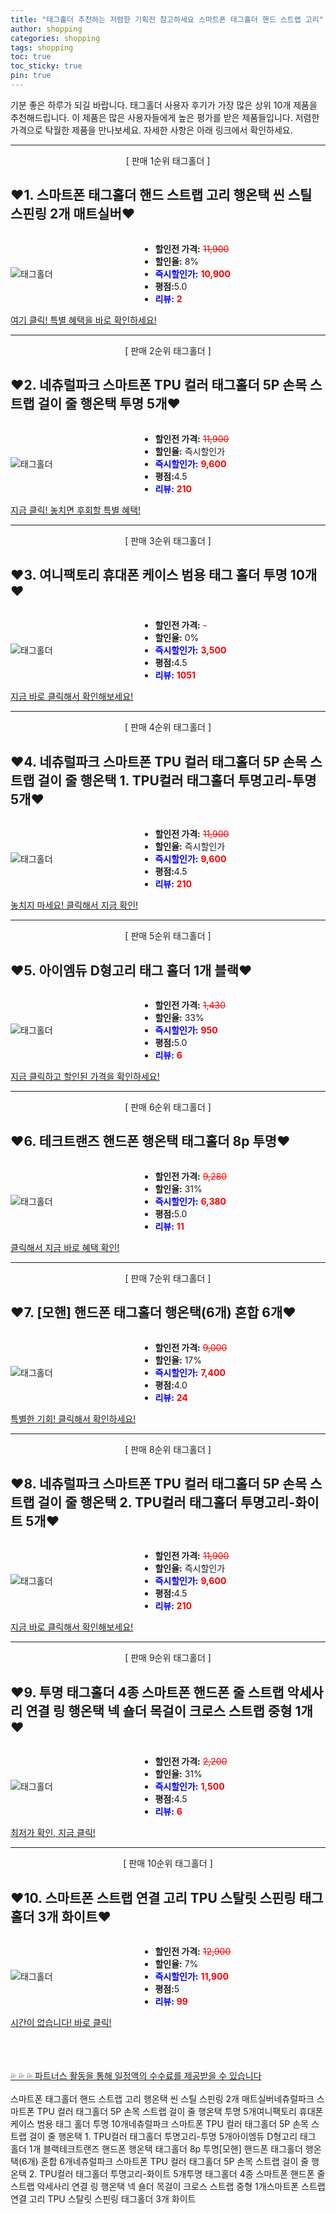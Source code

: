 ```yaml
---
title: "태그홀더 추천하는 저렴한 기획전 참고하세요 스마트폰 태그홀더 핸드 스트랩 고리"
author: shopping
categories: shopping
tags: shopping
toc: true
toc_sticky: true
pin: true
---
```

기분 좋은 하루가 되길 바랍니다.  태그홀더 사용자 후기가 가장 많은 상위 10개 제품을 추천해드립니다. 이 제품은 많은 사용자들에게 높은 평가를 받은 제품들입니다. 저렴한 가격으로 탁월한 제품을 만나보세요. 자세한 사항은 아래 링크에서 확인하세요.

---
<p class="toplist" style="margin: 0 auto; display: block; width: fit-content;">[ 판매 1순위 태그홀더 ]</p>

<h2><strong>❤️1. 스마트폰 태그홀더 핸드 스트랩 고리 행온택 씬 스틸 스핀링 2개 매트실버❤️</strong></h2>

<div style="display: flex; align-items: center;">
    <div style="flex: 0.4;">
        <img src="https://thumbnail7.coupangcdn.com/thumbnails/remote/230x230ex/image/vendor_inventory/a93f/2812fad281c100cda06fe6480dbff81a496ea9c776021c64447e787eb80e.jpg" alt="태그홀더" style="max-width: 100%;">
    </div>
    <div style="flex: 0.6; margin-left: 10px;">
        <ul>
            <li><strong>할인전 가격:</strong> <del style="color: red;">11,900</del></li>
            <li><strong>할인율:</strong> 8%</li>
            <li><span style='color:blue'><strong>즉시할인가:</strong></span> <span style='color:red'><strong>10,900</strong></span></li>
            <li><strong>평점:</strong>5.0</li>
            <li><span style='color:blue'><strong>리뷰:</strong></span> <span style='color:red'><strong>2</strong></span></li>
        </ul>
    </div>
</div>
<div class="center">
    <a href="https://William4Davisa.github.io?lptag=AF9450613&subid=githubio&pageKey=8156942241&traceid=V0-153&itemId=23240683450&vendorItemId=90273113369" class="myButton">
        여기 클릭! 특별 혜택을 바로 확인하세요!
    </a>
</div>


---
<p class="toplist" style="margin: 0 auto; display: block; width: fit-content;">[ 판매 2순위 태그홀더 ]</p>

<h2><strong>❤️2. 네츄럴파크 스마트폰 TPU 컬러 태그홀더 5P 손목 스트랩 걸이 줄 행온택 투명 5개❤️</strong></h2>

<div style="display: flex; align-items: center;">
    <div style="flex: 0.4;">
        <img src="https://thumbnail10.coupangcdn.com/thumbnails/remote/230x230ex/image/vendor_inventory/c392/6fc145c1b9683b325858b2fee9d66734caf6509e5a2a9de87163a10f3ac6.jpg" alt="태그홀더" style="max-width: 100%;">
    </div>
    <div style="flex: 0.6; margin-left: 10px;">
        <ul>
            <li><strong>할인전 가격:</strong> <del style="color: red;">11,900</del></li>
            <li><strong>할인율:</strong> 즉시할인가</li>
            <li><span style='color:blue'><strong>즉시할인가:</strong></span> <span style='color:red'><strong>9,600</strong></span></li>
            <li><strong>평점:</strong>4.5</li>
            <li><span style='color:blue'><strong>리뷰:</strong></span> <span style='color:red'><strong>210</strong></span></li>
        </ul>
    </div>
</div>
<div class="center">
    <a href="https://William4Davisa.github.io?lptag=AF9450613&subid=githubio&pageKey=7158466603&traceid=V0-153&itemId=20878168180&vendorItemId=85799062317" class="myButton">
        지금 클릭! 놓치면 후회할 특별 혜택!
    </a>
</div>


---
<p class="toplist" style="margin: 0 auto; display: block; width: fit-content;">[ 판매 3순위 태그홀더 ]</p>

<h2><strong>❤️3. 여니팩토리 휴대폰 케이스 범용 태그 홀더 투명 10개❤️</strong></h2>

<div style="display: flex; align-items: center;">
    <div style="flex: 0.4;">
        <img src="https://thumbnail10.coupangcdn.com/thumbnails/remote/230x230ex/image/rs_quotation_api/kftdt8vt/69a7b0147db241a3b431a0d5806734ff.png" alt="태그홀더" style="max-width: 100%;">
    </div>
    <div style="flex: 0.6; margin-left: 10px;">
        <ul>
            <li><strong>할인전 가격:</strong> <del style="color: red;">-</del></li>
            <li><strong>할인율:</strong> 0%</li>
            <li><span style='color:blue'><strong>즉시할인가:</strong></span> <span style='color:red'><strong>3,500</strong></span></li>
            <li><strong>평점:</strong>4.5</li>
            <li><span style='color:blue'><strong>리뷰:</strong></span> <span style='color:red'><strong>1051</strong></span></li>
        </ul>
    </div>
</div>
<div class="center">
    <a href="https://William4Davisa.github.io?lptag=AF9450613&subid=githubio&pageKey=7152453912&traceid=V0-153&itemId=17984278227&vendorItemId=85141005899" class="myButton">
        지금 바로 클릭해서 확인해보세요!
    </a>
</div>


---
<p class="toplist" style="margin: 0 auto; display: block; width: fit-content;">[ 판매 4순위 태그홀더 ]</p>

<h2><strong>❤️4. 네츄럴파크 스마트폰 TPU 컬러 태그홀더 5P 손목 스트랩 걸이 줄 행온택 1. TPU컬러 태그홀더 투명고리-투명 5개❤️</strong></h2>

<div style="display: flex; align-items: center;">
    <div style="flex: 0.4;">
        <img src="https://thumbnail8.coupangcdn.com/thumbnails/remote/230x230ex/image/vendor_inventory/067b/21dea7df1a605b7e41e68ff8cf73988387e23e55333a9cdc68cc36dcecc8.jpg" alt="태그홀더" style="max-width: 100%;">
    </div>
    <div style="flex: 0.6; margin-left: 10px;">
        <ul>
            <li><strong>할인전 가격:</strong> <del style="color: red;">11,900</del></li>
            <li><strong>할인율:</strong> 즉시할인가</li>
            <li><span style='color:blue'><strong>즉시할인가:</strong></span> <span style='color:red'><strong>9,600</strong></span></li>
            <li><strong>평점:</strong>4.5</li>
            <li><span style='color:blue'><strong>리뷰:</strong></span> <span style='color:red'><strong>210</strong></span></li>
        </ul>
    </div>
</div>
<div class="center">
    <a href="https://William4Davisa.github.io?lptag=AF9450613&subid=githubio&pageKey=7158466603&traceid=V0-153&itemId=20173498578&vendorItemId=85799062196" class="myButton">
        놓치지 마세요! 클릭해서 지금 확인!
    </a>
</div>


---
<p class="toplist" style="margin: 0 auto; display: block; width: fit-content;">[ 판매 5순위 태그홀더 ]</p>

<h2><strong>❤️5. 아이엠듀 D형고리 태그 홀더 1개 블랙❤️</strong></h2>

<div style="display: flex; align-items: center;">
    <div style="flex: 0.4;">
        <img src="https://thumbnail6.coupangcdn.com/thumbnails/remote/230x230ex/image/retail/images/2024/05/27/14/0/441aa8cd-7b0d-4625-a6f6-93415d9a5c43.jpg" alt="태그홀더" style="max-width: 100%;">
    </div>
    <div style="flex: 0.6; margin-left: 10px;">
        <ul>
            <li><strong>할인전 가격:</strong> <del style="color: red;">1,430</del></li>
            <li><strong>할인율:</strong> 33%</li>
            <li><span style='color:blue'><strong>즉시할인가:</strong></span> <span style='color:red'><strong>950</strong></span></li>
            <li><strong>평점:</strong>5.0</li>
            <li><span style='color:blue'><strong>리뷰:</strong></span> <span style='color:red'><strong>6</strong></span></li>
        </ul>
    </div>
</div>
<div class="center">
    <a href="https://William4Davisa.github.io?lptag=AF9450613&subid=githubio&pageKey=8090691986&traceid=V0-153&itemId=22848934357&vendorItemId=90115739725" class="myButton">
        지금 클릭하고 할인된 가격을 확인하세요!
    </a>
</div>


---
<p class="toplist" style="margin: 0 auto; display: block; width: fit-content;">[ 판매 6순위 태그홀더 ]</p>

<h2><strong>❤️6. 테크트랜즈 핸드폰 행온택 태그홀더 8p 투명❤️</strong></h2>

<div style="display: flex; align-items: center;">
    <div style="flex: 0.4;">
        <img src="https://thumbnail9.coupangcdn.com/thumbnails/remote/230x230ex/image/vendor_inventory/b81a/b6d719bbc35e3d1d97d6edbb68ae2f238ebf1feefced3434bceff2c7933b.jpg" alt="태그홀더" style="max-width: 100%;">
    </div>
    <div style="flex: 0.6; margin-left: 10px;">
        <ul>
            <li><strong>할인전 가격:</strong> <del style="color: red;">9,280</del></li>
            <li><strong>할인율:</strong> 31%</li>
            <li><span style='color:blue'><strong>즉시할인가:</strong></span> <span style='color:red'><strong>6,380</strong></span></li>
            <li><strong>평점:</strong>5.0</li>
            <li><span style='color:blue'><strong>리뷰:</strong></span> <span style='color:red'><strong>11</strong></span></li>
        </ul>
    </div>
</div>
<div class="center">
    <a href="https://William4Davisa.github.io?lptag=AF9450613&subid=githubio&pageKey=8104264060&traceid=V0-153&itemId=22933674280&vendorItemId=89968026607" class="myButton">
        클릭해서 지금 바로 혜택 확인!
    </a>
</div>


---
<p class="toplist" style="margin: 0 auto; display: block; width: fit-content;">[ 판매 7순위 태그홀더 ]</p>

<h2><strong>❤️7. [모핸] 핸드폰 태그홀더 행온택(6개) 혼합 6개❤️</strong></h2>

<div style="display: flex; align-items: center;">
    <div style="flex: 0.4;">
        <img src="https://thumbnail7.coupangcdn.com/thumbnails/remote/230x230ex/image/vendor_inventory/6d61/40dcb2c80be100b37289e1aae63cef183616b23c9426df6490cd14abf6ad.jpg" alt="태그홀더" style="max-width: 100%;">
    </div>
    <div style="flex: 0.6; margin-left: 10px;">
        <ul>
            <li><strong>할인전 가격:</strong> <del style="color: red;">9,000</del></li>
            <li><strong>할인율:</strong> 17%</li>
            <li><span style='color:blue'><strong>즉시할인가:</strong></span> <span style='color:red'><strong>7,400</strong></span></li>
            <li><strong>평점:</strong>4.0</li>
            <li><span style='color:blue'><strong>리뷰:</strong></span> <span style='color:red'><strong>24</strong></span></li>
        </ul>
    </div>
</div>
<div class="center">
    <a href="https://William4Davisa.github.io?lptag=AF9450613&subid=githubio&pageKey=7936765694&traceid=V0-153&itemId=21848440410&vendorItemId=88896766728" class="myButton">
        특별한 기회! 클릭해서 확인하세요!
    </a>
</div>


---
<p class="toplist" style="margin: 0 auto; display: block; width: fit-content;">[ 판매 8순위 태그홀더 ]</p>

<h2><strong>❤️8. 네츄럴파크 스마트폰 TPU 컬러 태그홀더 5P 손목 스트랩 걸이 줄 행온택 2. TPU컬러 태그홀더 투명고리-화이트 5개❤️</strong></h2>

<div style="display: flex; align-items: center;">
    <div style="flex: 0.4;">
        <img src="https://thumbnail10.coupangcdn.com/thumbnails/remote/230x230ex/image/vendor_inventory/0c51/b3c0df7de295ccfee5d5aad9fa0be1b1d1375f805d1230bc92fcf1617d94.jpg" alt="태그홀더" style="max-width: 100%;">
    </div>
    <div style="flex: 0.6; margin-left: 10px;">
        <ul>
            <li><strong>할인전 가격:</strong> <del style="color: red;">11,900</del></li>
            <li><strong>할인율:</strong> 즉시할인가</li>
            <li><span style='color:blue'><strong>즉시할인가:</strong></span> <span style='color:red'><strong>9,600</strong></span></li>
            <li><strong>평점:</strong>4.5</li>
            <li><span style='color:blue'><strong>리뷰:</strong></span> <span style='color:red'><strong>210</strong></span></li>
        </ul>
    </div>
</div>
<div class="center">
    <a href="https://William4Davisa.github.io?lptag=AF9450613&subid=githubio&pageKey=7158466603&traceid=V0-153&itemId=20173498538&vendorItemId=85799062205" class="myButton">
        지금 바로 클릭해서 확인해보세요!
    </a>
</div>


---
<p class="toplist" style="margin: 0 auto; display: block; width: fit-content;">[ 판매 9순위 태그홀더 ]</p>

<h2><strong>❤️9. 투명 태그홀더 4종 스마트폰 핸드폰 줄 스트랩 악세사리 연결 링 행온택 넥 숄더 목걸이 크로스 스트랩 중형 1개❤️</strong></h2>

<div style="display: flex; align-items: center;">
    <div style="flex: 0.4;">
        <img src="https://thumbnail8.coupangcdn.com/thumbnails/remote/230x230ex/image/vendor_inventory/28ba/9fa5c49a4bfc903e177084f50172097a43814652aa91deaad2835ab64373.jpg" alt="태그홀더" style="max-width: 100%;">
    </div>
    <div style="flex: 0.6; margin-left: 10px;">
        <ul>
            <li><strong>할인전 가격:</strong> <del style="color: red;">2,200</del></li>
            <li><strong>할인율:</strong> 31%</li>
            <li><span style='color:blue'><strong>즉시할인가:</strong></span> <span style='color:red'><strong>1,500</strong></span></li>
            <li><strong>평점:</strong>4.5</li>
            <li><span style='color:blue'><strong>리뷰:</strong></span> <span style='color:red'><strong>6</strong></span></li>
        </ul>
    </div>
</div>
<div class="center">
    <a href="https://William4Davisa.github.io?lptag=AF9450613&subid=githubio&pageKey=7732292999&traceid=V0-153&itemId=20781295534&vendorItemId=87851087040" class="myButton">
        최저가 확인, 지금 클릭!
    </a>
</div>


---
<p class="toplist" style="margin: 0 auto; display: block; width: fit-content;">[ 판매 10순위 태그홀더 ]</p>

<h2><strong>❤️10. 스마트폰 스트랩 연결 고리 TPU 스탈릿 스핀링 태그홀더 3개 화이트❤️</strong></h2>

<div style="display: flex; align-items: center;">
    <div style="flex: 0.4;">
        <img src="https://thumbnail8.coupangcdn.com/thumbnails/remote/230x230ex/image/vendor_inventory/5153/852a5446be051314311cc5c69b21b24b5984aab069492e30d721fd9d92f6.jpg" alt="태그홀더" style="max-width: 100%;">
    </div>
    <div style="flex: 0.6; margin-left: 10px;">
        <ul>
            <li><strong>할인전 가격:</strong> <del style="color: red;">12,900</del></li>
            <li><strong>할인율:</strong> 7%</li>
            <li><span style='color:blue'><strong>즉시할인가:</strong></span> <span style='color:red'><strong>11,900</strong></span></li>
            <li><strong>평점:</strong>5</li>
            <li><span style='color:blue'><strong>리뷰:</strong></span> <span style='color:red'><strong>99</strong></span></li>
        </ul>
    </div>
</div>
<div class="center">
    <a href="https://William4Davisa.github.io?lptag=AF9450613&subid=githubio&pageKey=8215539945&traceid=V0-153&itemId=23596842351&vendorItemId=90622683351" class="myButton">
        시간이 없습니다! 바로 클릭!
    </a>
</div>

<br><br><br>[💦 💦 💦 파트너스 활동을 통해 일정액의 수수료를 제공받을 수 있습니다](https://link.coupang.com/a/bcpT2c)<br><br>스마트폰 태그홀더 핸드 스트랩 고리 행온택 씬 스틸 스핀링 2개 매트실버네츄럴파크 스마트폰 TPU 컬러 태그홀더 5P 손목 스트랩 걸이 줄 행온택 투명 5개여니팩토리 휴대폰 케이스 범용 태그 홀더 투명 10개네츄럴파크 스마트폰 TPU 컬러 태그홀더 5P 손목 스트랩 걸이 줄 행온택 1. TPU컬러 태그홀더 투명고리-투명 5개아이엠듀 D형고리 태그 홀더 1개 블랙테크트랜즈 핸드폰 행온택 태그홀더 8p 투명[모핸] 핸드폰 태그홀더 행온택(6개) 혼합 6개네츄럴파크 스마트폰 TPU 컬러 태그홀더 5P 손목 스트랩 걸이 줄 행온택 2. TPU컬러 태그홀더 투명고리-화이트 5개투명 태그홀더 4종 스마트폰 핸드폰 줄 스트랩 악세사리 연결 링 행온택 넥 숄더 목걸이 크로스 스트랩 중형 1개스마트폰 스트랩 연결 고리 TPU 스탈릿 스핀링 태그홀더 3개 화이트